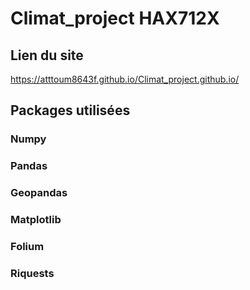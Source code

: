 # Climat_project HAX712X

##   Lien du site
https://atttoum8643f.github.io/Climat_project.github.io/

## Packages utilisées
### Numpy
### Pandas
### Geopandas
### Matplotlib
### Folium
### Riquests
